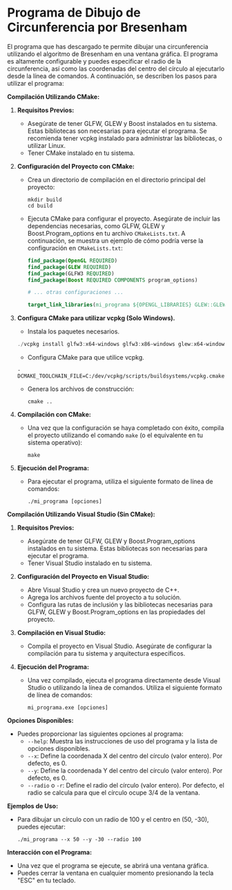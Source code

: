 # Programa de Dibujo de Circunferencia por Bresenham

El programa que has descargado te permite dibujar una circunferencia utilizando el algoritmo de Bresenham en una ventana gráfica. El programa es altamente configurable y puedes especificar el radio de la circunferencia, así como las coordenadas del centro del círculo al ejecutarlo desde la línea de comandos. A continuación, se describen los pasos para utilizar el programa:

**Compilación Utilizando CMake:**

1. **Requisitos Previos:**
   - Asegúrate de tener GLFW, GLEW y Boost instalados en tu sistema. Estas bibliotecas son necesarias para ejecutar el programa. Se recomienda tener vcpkg instalado para administrar las bibliotecas, o utilizar Linux.
   - Tener CMake instalado en tu sistema.

2. **Configuración del Proyecto con CMake:**
   - Crea un directorio de compilación en el directorio principal del proyecto:
     ```
     mkdir build
     cd build
     ```

   - Ejecuta CMake para configurar el proyecto. Asegúrate de incluir las dependencias necesarias, como GLFW, GLEW y Boost.Program_options en tu archivo `CMakeLists.txt`. A continuación, se muestra un ejemplo de cómo podría verse la configuración en `CMakeLists.txt`:
   
     ```cmake
     find_package(OpenGL REQUIRED)
     find_package(GLEW REQUIRED)
     find_package(GLFW3 REQUIRED)
     find_package(Boost REQUIRED COMPONENTS program_options)

     # ... otras configuraciones ...

     target_link_libraries(mi_programa ${OPENGL_LIBRARIES} GLEW::GLEW glfw Boost::program_options)
     ```

3. **Configura CMake para utilizar vcpkg (Solo Windows).**
   - Instala los paquetes necesarios.
    ```powershell
    ./vcpkg install glfw3:x64-windows glfw3:x86-windows glew:x64-windows glew:x86-windows glm:x64-windows glm:x86-windows boost
    ```

   - Configura CMake para que utilice vcpkg.
    ```
    -DCMAKE_TOOLCHAIN_FILE=C:/dev/vcpkg/scripts/buildsystems/vcpkg.cmake
    ```

   - Genera los archivos de construcción:
     ```
     cmake ..
     ```

4. **Compilación con CMake:**
   - Una vez que la configuración se haya completado con éxito, compila el proyecto utilizando el comando `make` (o el equivalente en tu sistema operativo):
     ```
     make
     ```

5. **Ejecución del Programa:**
   - Para ejecutar el programa, utiliza el siguiente formato de línea de comandos:
     ```
     ./mi_programa [opciones]
     ```

**Compilación Utilizando Visual Studio (Sin CMake):**

1. **Requisitos Previos:**
   - Asegúrate de tener GLFW, GLEW y Boost.Program_options instalados en tu sistema. Estas bibliotecas son necesarias para ejecutar el programa.
   - Tener Visual Studio instalado en tu sistema.

2. **Configuración del Proyecto en Visual Studio:**
   - Abre Visual Studio y crea un nuevo proyecto de C++.
   - Agrega los archivos fuente del proyecto a tu solución.
   - Configura las rutas de inclusión y las bibliotecas necesarias para GLFW, GLEW y Boost.Program_options en las propiedades del proyecto.

3. **Compilación en Visual Studio:**
   - Compila el proyecto en Visual Studio. Asegúrate de configurar la compilación para tu sistema y arquitectura específicos.

4. **Ejecución del Programa:**
   - Una vez compilado, ejecuta el programa directamente desde Visual Studio o utilizando la línea de comandos. Utiliza el siguiente formato de línea de comandos:
     ```
     mi_programa.exe [opciones]
     ```

**Opciones Disponibles:**
   - Puedes proporcionar las siguientes opciones al programa:
     - `--help`: Muestra las instrucciones de uso del programa y la lista de opciones disponibles.
     - `--x`: Define la coordenada X del centro del círculo (valor entero). Por defecto, es 0.
     - `--y`: Define la coordenada Y del centro del círculo (valor entero). Por defecto, es 0.
     - `--radio` o `-r`: Define el radio del círculo (valor entero). Por defecto, el radio se calcula para que el círculo ocupe 3/4 de la ventana.

**Ejemplos de Uso:**
   - Para dibujar un círculo con un radio de 100 y el centro en (50, -30), puedes ejecutar:
     ```
     ./mi_programa --x 50 --y -30 --radio 100
     ```

**Interacción con el Programa:**
   - Una vez que el programa se ejecute, se abrirá una ventana gráfica.
   - Puedes cerrar la ventana en cualquier momento presionando la tecla "ESC" en tu teclado.